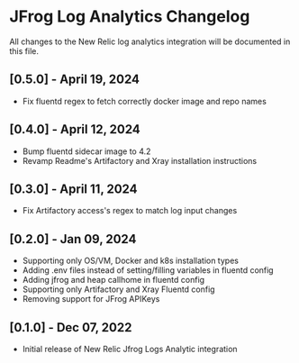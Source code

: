 # JFrog Log Analytics Changelog

All changes to the New Relic log analytics integration will be documented in this file.

## [0.5.0] - April 19, 2024

* Fix fluentd regex to fetch correctly docker image and repo names

## [0.4.0] - April 12, 2024

* Bump fluentd sidecar image to 4.2
* Revamp Readme's Artifactory and Xray installation instructions

## [0.3.0] - April 11, 2024

* Fix Artifactory access's regex to match log input changes

## [0.2.0] - Jan 09, 2024

* Supporting only OS/VM, Docker and k8s installation types
* Adding .env files instead of setting/filling variables in fluentd config
* Adding jfrog and heap callhome in fluentd config
* Supporting only Artifactory and Xray Fluentd config
* Removing support for JFrog APIKeys

## [0.1.0] - Dec 07, 2022

* Initial release of New Relic Jfrog Logs Analytic integration
